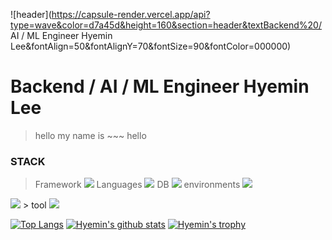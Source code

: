 ![header](https://capsule-render.vercel.app/api?type=wave&color=d7a45d&height=160&section=header&textBackend%20/ AI / ML Engineer Hyemin Lee&fontAlign=50&fontAlignY=70&fontSize=90&fontColor=000000)

# Backend / AI / ML Engineer Hyemin Lee 
> hello my name is ~~~
> hello

### STACK 
> Framework <img src="https://img.shields.io/badge/Django-092E20?style=flat-square&logo=Django&logoColor=orange"/>
> Languages <img src="https://img.shields.io/badge/Python-3776AB?style=flat-square&logo=Python&logoColor=yellow"/>
> DB           <img src="https://img.shields.io/badge/MariaDB-003545?style=flat-square&logo=MariaDB&logoColor=white"/>
> environments <img src="https://img.shields.io/badge/Docker-2496ED?style=flat-square&logo=Docker&logoColor=white"/>
<img src="https://img.shields.io/badge/Anaconda-44A833?style=flat-square&logo=Anaconda&logoColor=white"/>
> tool          <img src="https://img.shields.io/badge/PyCharm-000000?style=flat-square&logo=PyCharm&logoColor=yellow"/>

 [![Top Langs](https://github-readme-stats.vercel.app/api/top-langs/?username=HyeminLee1&layout=compact&theme=buefy)](https://github.com/HyeminLee1/github-top-langs)
 [![Hyemin's github stats](https://github-readme-stats.vercel.app/api?username=HyeminLee&theme=buefy)](https://github.com/HyeminLee1/github-readme-stats)
 [![Hyemin's trophy](https://github-profile-trophy.vercel.app/?username=Hyemin&theme=nord)](https://github.com/HyeminLee1/github-profile-trophy)
